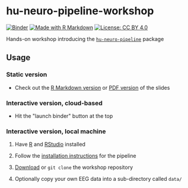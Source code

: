 # hu-neuro-pipeline-workshop

[![Binder](https://mybinder.org/badge_logo.svg)](https://mybinder.org/v2/gh/alexenge/hu-neuro-pipeline-workshop.git/HEAD?urlpath=rstudio)
[![Made with R Markdown](https://img.shields.io/badge/Made%20with-R%20Markdown-blue)](https://rmarkdown.rstudio.com/)
[![License: CC BY 4.0](https://img.shields.io/badge/License-CC_BY_4.0-lightgrey.svg)](https://creativecommons.org/licenses/by/4.0/)

Hands-on workshop introducing the [`hu-neuro-pipeline`](https://github.com/alexenge/hu-neuro-pipeline) package

## Usage

### Static version

- Check out the [R Markdown version](https://github.com/alexenge/hu-neuro-pipeline-workshop/blob/main/slides/slides.Rmd) or [PDF version](https://github.com/alexenge/hu-neuro-pipeline-workshop/blob/main/slides/slides.pdf) of the slides

### Interactive version, cloud-based
  
- Hit the "launch binder" button at the top

### Interactive version, local machine

1. Have [R](https://ftp.fau.de/cran/) and [RStudio](https://www.rstudio.com/products/rstudio/download/) installed 

2. Follow the [installation instructions](https://github.com/alexenge/hu-neuro-pipeline#1-installation) for the pipeline

3. [Download](https://github.com/alexenge/hu-neuro-pipeline-workshop/archive/refs/heads/main.zip) or `git clone` the workshop repository

4. Optionally copy your own EEG data into a sub-directory called `data/`
